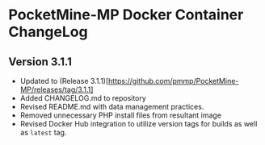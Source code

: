 # PocketMine-MP Docker Container ChangeLog

## Version 3.1.1

- Updated to (Release 3.1.1)[https://github.com/pmmp/PocketMine-MP/releases/tag/3.1.1]
- Added CHANGELOG.md to repository
- Revised README.md with data management practices.
- Removed unnecessary PHP install files from resultant image
- Revised Docker Hub integration to utilize version tags for builds as well as `latest` tag.
